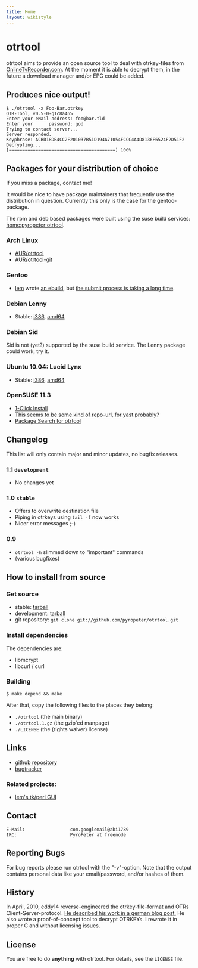 ```yaml
---
title: Home
layout: wikistyle
---
```


otrtool
=======
otrtool aims to provide an open source tool to deal with otrkey-files from [OnlineTvRecorder.com](http://onlinetvrecoder.com/). At the moment it is able to decrypt them, in the future a download manager and/or EPG could be added.

Produces nice output!
---------------------

    $ ./otrtool -x Foo-Bar.otrkey
    OTR-Tool, v0.5-0-g1c8a465
    Enter your eMail-address: foo@bar.tld
    Enter your      password: god
    Trying to contact server...
    Server responded.
    Keyphrase: ACBD18DB4CC2F201037B51D194A71054FCCC4A4D8136F6524F2D51F2
    Decrypting...
    [========================================] 100%

Packages for your distribution of choice
----------------------------------------

If you miss a package, contact me!

It would be nice to have package maintainers that frequently use the distribution in question. Currently this only is the case for the gentoo-package.

The rpm and deb based packages were built using the suse build services: [home:pyropeter:otrtool](https://build.opensuse.org/package/show?package=otrtool&project=home%3Apyropeter%3Aotrtool).


### Arch Linux
* [AUR/otrtool](http://aur.archlinux.org/packages.php?ID=41577)
* [AUR/otrtool-git](http://aur.archlinux.org/packages.php?ID=40775)

### Gentoo
* [lem](http://github.com/lem/) wrote [an ebuild](http://bugs.gentoo.org/attachment.cgi?id=251059), but [the submit process is taking a long time](http://bugs.gentoo.org/show_bug.cgi?id=341059).

### Debian Lenny
* Stable:
  [i386](http://download.opensuse.org/repositories/home:/pyropeter:/otrtool/Debian_5.0/i386/otrtool_1.0.0_i386.deb),
  [amd64](http://download.opensuse.org/repositories/home:/pyropeter:/otrtool/Debian_5.0/amd64/otrtool_1.0.0_amd64.deb)

### Debian Sid
Sid is not (yet?) supported by the suse build service.
The Lenny package could work, try it.

### Ubuntu 10.04: Lucid Lynx
* Stable:
  [i386](http://download.opensuse.org/repositories/home:/pyropeter:/otrtool/xUbuntu_10.04/i386/otrtool_1.0.0_i386.deb),
  [amd64](http://download.opensuse.org/repositories/home:/pyropeter:/otrtool/xUbuntu_10.04/amd64/otrtool_1.0.0_amd64.deb)

### OpenSUSE 11.3
* [1-Click Install](http://software.opensuse.org/ymp/home:pyropeter:otrtool/openSUSE_11.3/otrtool.ymp?base=openSUSE%3A11.3&query=otrtool)
* [This seems to be some kind of repo-url, for yast probably?](http://download.opensuse.org/repositories/home:/pyropeter:/otrtool/openSUSE_11.3/)
* [Package Search for otrtool](http://software.opensuse.org/search?q=otrtool&baseproject=openSUSE:11.3)

Changelog
---------

This list will only contain major and minor updates, no bugfix releases.

### 1.1 `development`
* No changes yet

### 1.0 `stable`
* Offers to overwrite destination file
* Piping in otrkeys using `tail -f` now works
* Nicer error messages ;-)

### 0.9
* `otrtool -h` slimmed down to "important" commands
* (various bugfixes)

How to install from source
--------------------------

### Get source

* stable: [tarball](http://github.com/pyropeter/otrtool/tarball/stable)
* development: [tarball](http://github.com/pyropeter/otrtool/tarball/master)
* git repository: `git clone git://github.com/pyropeter/otrtool.git`

### Install dependencies

The dependencies are:
* libmcrypt
* libcurl / curl

### Building

    $ make depend && make

After that, copy the following files to the places they belong:

* `./otrtool` (the main binary)
* `./otrtool.1.gz` (the gzip'ed manpage)
* `./LICENSE` (the (rights waiver) license)

Links
-----

* [github repository](http://github.com/pyropeter/otrtool)
* [bugtracker](http://github.com/pyropeter/otrtool/issues)

### Related projects:

* [lem's tk/perl GUI](http://github.com/Lem/otrtool-gui)

Contact
-------

    E-Mail:                 com.googlemail@abi1789
    IRC:                    PyroPeter at freenode

Reporting Bugs
--------------

For bug reports please run otrtool with the "-v"-option. Note that the output contains personal data like your email/password, and/or hashes of them.

History
-------

In April, 2010, eddy14 reverse-engineered the otrkey-file-format and OTRs Client-Server-protocol. [He described his work in a german blog post.](http://41yd.de/blog/2010/04/18/otrkey-breaker/) He also wrote a proof-of-concept tool to decrypt OTRKEYs. I rewrote it in proper C and without licensing issues.

License
-------

You are free to do **anything** with otrtool. For details, see the `LICENSE` file.
